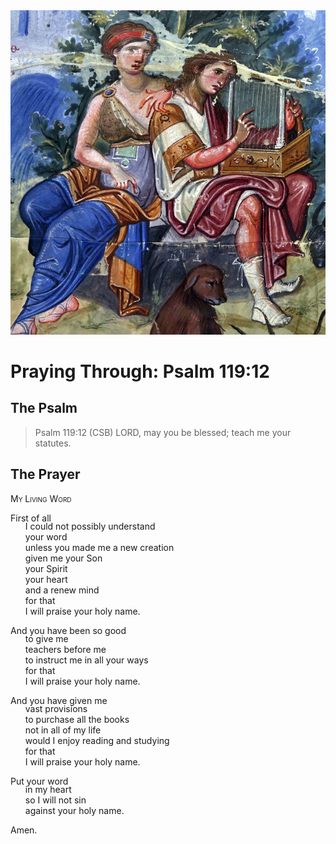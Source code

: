 <img class="intro-right" src="../images/art-paris-psalter.jpg">

<style>
  li {list-style-type: none;}
  p + ul {
    margin-top: -18px;
}
</style>

# Praying Through: Psalm 119:12

## The Psalm

>Psalm 119:12 (CSB) LORD, may you be blessed; teach me your statutes.

## The Prayer

<div style="font-variant: small-caps;">
My Living Word
</div>

First of all
* I could not possibly understand
* your word
* unless you made me a new creation
* given me your Son
* your Spirit
* your heart
* and a renew mind
* for that
* I will praise your holy name.

And you have been so good
* to give me
* teachers before me
* to instruct me in all your ways
* for that
* I will praise your holy name.

And you have given me
* vast provisions
* to purchase all the books
* not in all of my life
* would I enjoy reading and studying
* for that
* I will praise your holy name.

Put your word
* in my heart
* so I will not sin
* against your holy name.

Amen.
